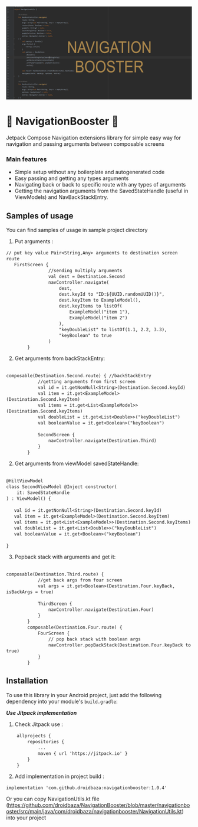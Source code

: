 ![](art/header.png)
# :pill: NavigationBooster :pill:
Jetpack Compose Navigation extensions library for simple easy way for navigation and passing arguments between composable screens 

### Main features
- Simple setup without any boilerplate and autogenerated code
- Easy passing and getting any types arguments
- Navigating back or back to specific route with any types of arguments
- Getting the navigation arguments from the SavedStateHandle (useful in ViewModels) and NavBackStackEntry.

## Samples of usage
You can find samples of usage in sample project directory

1. Put arguments : 
```
// put key value Pair<String,Any> arguments to destination screen route
   FirstScreen {
                //sending multiply arguments 
                val dest = Destination.Second
                navController.navigate(
                    dest,
                    dest.keyId to "ID:${UUID.randomUUID()}",
                    dest.keyItem to ExampleModel(),
                    dest.keyItems to listOf(
                        ExampleModel("item 1"),
                        ExampleModel("item 2")
                    ),
                    "keyDoubleList" to listOf(1.1, 2.2, 3.3),
                    "keyBoolean" to true
                )
        }
```

2. Get arguments from backStackEntry: 
```

composable(Destination.Second.route) { //backStackEntry
            //getting arguments from first screen
            val id = it.getNonNull<String>(Destination.Second.keyId)
            val item = it.get<ExampleModel>(Destination.Second.keyItem)
            val items = it.get<List<ExampleModel>>(Destination.Second.keyItems)
            val doubleList = it.get<List<Double>>("keyDoubleList")
            val booleanValue = it.get<Boolean>("keyBoolean")

            SecondScreen {
                navController.navigate(Destination.Third)
            }
        }
```

2. Get arguments from viewModel savedStateHandle: 
```

@HiltViewModel
class SecondViewModel @Inject constructor(
    it: SavedStateHandle
) : ViewModel() {

   val id = it.getNonNull<String>(Destination.Second.keyId)
   val item = it.get<ExampleModel>(Destination.Second.keyItem)
   val items = it.get<List<ExampleModel>>(Destination.Second.keyItems)
   val doubleList = it.get<List<Double>>("keyDoubleList")
   val booleanValue = it.get<Boolean>("keyBoolean")

}

```

3. Popback stack with arguments and get it: 
```

composable(Destination.Third.route) {
            //get back args from four screen
            val args = it.get<Boolean>(Destination.Four.keyBack, isBackArgs = true)

            ThirdScreen {
                navController.navigate(Destination.Four)
            }
        }
        composable(Destination.Four.route) {
            FourScreen {
                // pop back stack with boolean args
                navController.popBackStack(Destination.Four.keyBack to true)
            }
        }

```

## Installation

To use this library in your Android project, just add the following dependency into your module's `build.gradle`:

***Use Jitpack implementation***

1. Check Jitpack use : 
```
	allprojects {
		repositories {
			...
			maven { url 'https://jitpack.io' }
		}
	}
```

2. Add implementation in project build :
```
implementation 'com.github.droidbaza:navigationbooster:1.0.4'
```

Or you can copy NavigationUtils.kt file (https://github.com/droidbaza/NavigationBooster/blob/master/navigationbooster/src/main/java/com/droidbaza/navigationbooster/NavigationUtils.kt)
into your project


